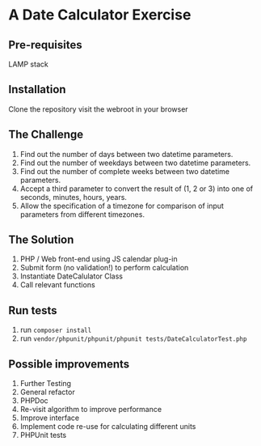# A Date Calculator Exercise

## Pre-requisites

LAMP stack

## Installation

Clone the repository visit the webroot in your browser

## The Challenge

1. Find out the number of days between two datetime parameters.
1. Find out the number of weekdays between two datetime parameters.
1. Find out the number of complete weeks between two datetime parameters.
1. Accept a third parameter to convert the result of (1, 2 or 3) into one of seconds, minutes, hours, years.
1. Allow the specification of a timezone for comparison of input parameters from different timezones.

## The Solution

1. PHP / Web front-end using JS calendar plug-in
1. Submit form (no validation!) to perform calculation
1. Instantiate DateCalulator Class
1. Call relevant functions

## Run tests

1. run `composer install`
1. run `vendor/phpunit/phpunit/phpunit tests/DateCalculatorTest.php`

## Possible improvements

1. Further Testing
1. General refactor
1. PHPDoc
1. Re-visit algorithm to improve performance
1. Improve interface
1. Implement code re-use for calculating different units 
1. PHPUnit tests
